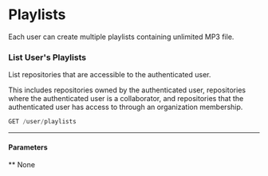 <div class="page-header">
  <h1  id="page-title">Playlists</h1>
</div>

Each user can create multiple playlists containing unlimited MP3 file.



### List User's Playlists

List repositories that are accessible to the authenticated user.

This includes repositories owned by the authenticated user, repositories where the
authenticated user is a collaborator, and repositories that the authenticated user
has access to through an organization membership.

```javascript
GET /user/playlists

```
-------------------
#### Parameters
** None
